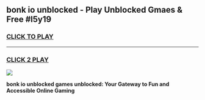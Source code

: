 
## bonk io unblocked - Play Unblocked Gmaes & Free #l5y19
<h3>
<a href="https://news.freeplayer.one?title=bonk_io_unblocked&ref=03M">CLICK TO PLAY</a></h3>
<hr>

<h3>
<a href="https://news.freeplayer.one?title=bonk_io_unblocked&ref=03M">CLICK 2 PLAY</a>
  
</h3>

<a href="https://news.freeplayer.one?title=bonk_io_unblocked&ref=03M"><img src="https://clearcache.store/games.png"></a>


**bonk io unblocked games unblocked: Your Gateway to Fun and Accessible Online Gaming**
